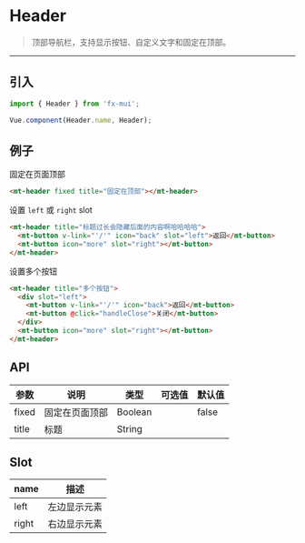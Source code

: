# Header

> 顶部导航栏，支持显示按钮、自定义文字和固定在顶部。

-------------

## 引入

```javascript
import { Header } from 'fx-mui';

Vue.component(Header.name, Header);
```

## 例子

固定在页面顶部

```html
<mt-header fixed title="固定在顶部"></mt-header>
```

设置 `left` 或 `right` slot

```html
<mt-header title="标题过长会隐藏后面的内容啊哈哈哈哈">
  <mt-button v-link="'/'" icon="back" slot="left">返回</mt-button>
  <mt-button icon="more" slot="right"></mt-button>
</mt-header>
```

设置多个按钮

```html
<mt-header title="多个按钮">
  <div slot="left">
    <mt-button v-link="'/'" icon="back">返回</mt-button>
    <mt-button @click="handleClose">关闭</mt-button>
  </div>
  <mt-button icon="more" slot="right"></mt-button>
</mt-header>
```

## API
| 参数 | 说明 | 类型 | 可选值 | 默认值 |
|------|-------|---------|-------|--------|
| fixed | 固定在页面顶部 | Boolean | | false |
| title | 标题 | String | |  |

## Slot
| name | 描述 |
|------|--------|
| left | 左边显示元素 |
| right | 右边显示元素 |
